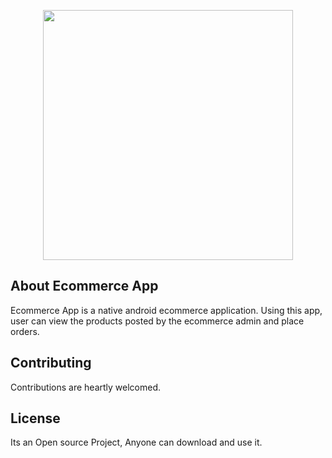 <p align="center"><img src=https://www.solostream.com/wp-content/uploads/2017/01/E-commerce-web-development.png" width="400"></p>

## About Ecommerce App

Ecommerce App is a native android ecommerce application. Using this app, user can view the products posted by the ecommerce admin and place orders.

## Contributing

Contributions are heartly welcomed.

## License

Its an Open source Project, Anyone can download and use it.
